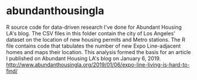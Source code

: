 # abundanthousingla
R source code for data-driven research I've done for Abundant Housing LA's blog.
The CSV files in this folder contain the city of Los Angeles' dataset on the location of new housing permits and Metro stations.
The R file contains code that tabulates the number of new Expo Line-adjacent homes and maps their location.
This analysis formed the basis for an article I published on Abundant Housing LA's blog on January 6, 2019.
http://www.abundanthousingla.org/2019/01/06/expo-line-living-is-hard-to-find/
